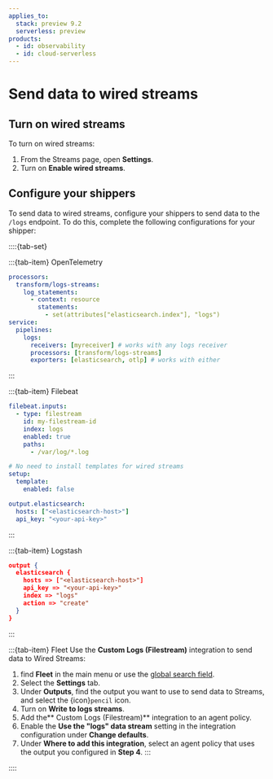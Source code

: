 ```yaml
---
applies_to:
  stack: preview 9.2
  serverless: preview
products:
  - id: observability
  - id: cloud-serverless
---
```


# Send data to wired streams

## Turn on wired streams

To turn on wired streams:

1. From the Streams page, open **Settings**.
1. Turn on **Enable wired streams**.

## Configure your shippers

To send data to wired streams, configure your shippers to send data to the `/logs` endpoint. To do this, complete the following configurations for your shipper:

::::{tab-set}

:::{tab-item} OpenTelemetry
```yaml
processors:
  transform/logs-streams:
    log_statements:
      - context: resource
        statements:
          - set(attributes["elasticsearch.index"], "logs")
service:
  pipelines:
    logs:
      receivers: [myreceiver] # works with any logs receiver
      processors: [transform/logs-streams]
      exporters: [elasticsearch, otlp] # works with either
```
:::

:::{tab-item} Filebeat
```yaml
filebeat.inputs:
  - type: filestream
    id: my-filestream-id
    index: logs
    enabled: true
    paths:
      - /var/log/*.log

# No need to install templates for wired streams
setup:
  template:
    enabled: false

output.elasticsearch:
  hosts: ["<elasticsearch-host>"]
  api_key: "<your-api-key>"
```
:::

:::{tab-item} Logstash
```json
output {
  elasticsearch {
    hosts => ["<elasticsearch-host>"]
    api_key => "<your-api-key>"
    index => "logs"
    action => "create"
  }
}
```
:::

:::{tab-item} Fleet
Use the **Custom Logs (Filestream)** integration to send data to Wired Streams:

1. find **Fleet** in the main menu or use the [global search field](/explore-analyze/find-and-organize/find-apps-and-objects.md).
1. Select the **Settings** tab.
1. Under **Outputs**, find the output you want to use to send data to Streams, and select the {icon}`pencil` icon.
1. Turn on **Write to logs streams**.
1. Add the** Custom Logs (Filestream)** integration to an agent policy.
1. Enable the **Use the "logs" data stream** setting in the integration configuration under **Change defaults**.
1. Under **Where to add this integration**, select an agent policy that uses the output you configured in **Step 4**.
:::


::::